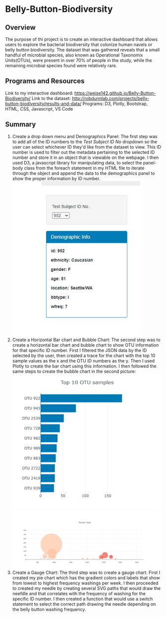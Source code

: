 # Belly-Button-Biodiversity
## Overview
The purpose of thi project is to create an interactive dashboard that allows users to explore the bacterial biodiversity that colonize human navels or belly button biodiversity. The dataset that was gathered reveals that a small handful of microbial species, also known as Operational Taxonomix Units(OTUs), were present in over 70% of people in the study, while the remaining microbial species found were relatively rare.
## Programs and Resources
Link to my interactive dashboard: https://weise142.github.io/Belly-Button-Biodiversity/
Link to the dataset: http://robdunnlab.com/projects/belly-button-biodiversity/results-and-data/
Programs: D3, Plotly, Bootstrap, HTML, CSS, Javascript, VS Code
## Summary
1. Create a drop down menu and Demographics Panel: The first step was to add all of the ID numbers to the _Test Subject ID No_ dropdown so the user can select whichever ID they'd like from the dataset to view. This ID number is used to filter out the metadata pertaining to the selected ID number and store it in an object that is viewable on the webpage. I then used D3, a javascript library for manipulating data, to select the panel-body class from the foreach statement in my HTML file to iterate through the object and append the data to the demographics panel to show the proper information by ID number.
![This is an image](https://github.com/weise142/Belly-Button-Biodiversity/blob/main/drop%20down%20menu.PNG)
 2. Create a Horizontal Bar chart and Bubble Chart: The second step was to create a horizontal bar chart and bubble chart to show OTU information for that specific ID number. First I filtered the JSON data by the ID selected by the user, then created a trace for the chart with the top 10 sample values as the x and the OTU ID numbers as the y. Then I used Plotly to create the bar chart using this information. I then followed the same steps to create the bubble chart in the second picture:
 ![This is an image](https://github.com/weise142/Belly-Button-Biodiversity/blob/main/OTU.PNG)
 ![This is an image](https://github.com/weise142/Belly-Button-Biodiversity/blob/main/bubble%20graph.PNG)
 3. Create a Gauge Chart: The third step was to create a gauge chart. First I created my pie chart which has the gradient colors and labels that show from lowest to highest frequency washings per week. I then proceeded to created my needle by creating several SVG paths that would draw the neefdle and that correlates with the frequency of washing for the specific ID number. I then created a function that would use a switch statement to select the correct path drawing the needle depending on the belly button washing frequency. 
